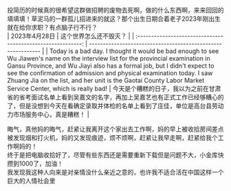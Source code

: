 投简历的时候真的很希望这群做招聘的废物去死啊，做的什么东西啊，来来回回的填填填！草泥马的一群孤儿招进来的就这？那个出生日期合着老子2023年刚出生就在给你求职？有点脑子行不行？  
|                        2023年4月28日                         | 这个世界怎么还不毁灭？                                       |
| :----------------------------------------------------------: | ------------------------------------------------------------ |
| Today is a bad day. I thought it would be bad enough to see Wu Jiawen's name on the interview list for the provincial examination in Gansu Province, and Wu Jiayi also has a formal job, but I didn't expect to see the confirmation of admission and physical examination today. I saw Zhuang Jia on the list, and her unit is the Gaotai County Labor Market Service Center, which is really bad! | 今天是个糟糕的日子，我以为之前在甘肃省的省考面试名单上看到吴嘉文的名字，再加上吴嘉艺也有正式工作已经够糟心的了，但是没想到今天在看确定录取并体检的名单上看到了庄佳，单位是高台县劳动力市场服务中心，真是糟糕！ |

晦气，真他妈的晦气，赶紧让我离开这个家出去工作啊，妈的早上被收拾房间差点被发现烟和打火机，妈的又发现痕迹，烦不烦啊，赶紧让我早走啊，赶紧给我个工作啊妈的！  
终于是把电脑收拾好了，尽管有些东西还是需要重新下载但是问题不大，小金库快攒到1000了，加油！  
我发现我这种人向来是对亲情没什么亲近之意的，也许我不适合活在中国这样一个巨大的人情社会里
